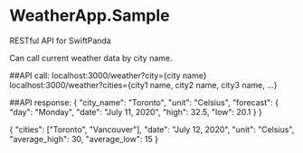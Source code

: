 # WeatherApp.Sample

RESTful API for SwiftPanda

Can call current weather data by city name. 

##API call:
localhost:3000/weather?city={city name}
localhost:3000/weather?cities={city1 name, city2 name, city3 name, ...}

##API response:
{
    "city_name": "Toronto",
    "unit": "Celsius",
    "forecast":
         {
             "day":  "Monday",
             "date": "July 11, 2020",
             "high": 32.5,
             "low":  20.1
         }
}

{
    "cities": ["Toronto", "Vancouver"],
    "date": "July 12, 2020",
    "unit": "Celsius",
    "average_high": 30,
    "average_low": 15
}
